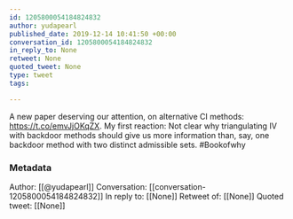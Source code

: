 ```yaml
---
id: 1205800054184824832
author: yudapearl
published_date: 2019-12-14 10:41:50 +00:00
conversation_id: 1205800054184824832
in_reply_to: None
retweet: None
quoted_tweet: None
type: tweet
tags:

---
```


A new paper deserving our attention, on alternative CI methods: https://t.co/emvJjOKqZX. My first reaction: Not clear why triangulating IV with backdoor methods should give us more information than, say, one backdoor method with two distinct admissible sets. #Bookofwhy

### Metadata

Author: [[@yudapearl]]
Conversation: [[conversation-1205800054184824832]]
In reply to: [[None]]
Retweet of: [[None]]
Quoted tweet: [[None]]
